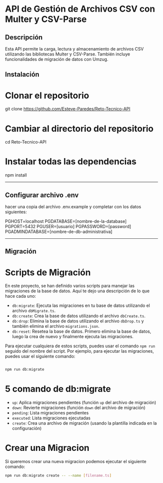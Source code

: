 # API de Gestión de Archivos CSV con Multer y CSV-Parse

## Descripción

Esta API permite la carga, lectura y almacenamiento de archivos CSV utilizando las bibliotecas Multer y CSV-Parse. También incluye funcionalidades de migración de datos con Umzug.

## Instalación

# Clonar el repositorio

git clone https://github.com/Esteve-Paredes/Reto-Tecnico-API

# Cambiar al directorio del repositorio

cd Reto-Tecnico-API

# Instalar todas las dependencias

npm install

---

## Configurar archivo .env

hacer una copia del archivo .env.example y completar con los datos siguientes:

PGHOST=localhost
PGDATABASE=[nombre-de-la-database]
PGPORT=5432
PGUSER=[usuario]
PGPASSWORD=[password]
PGADMINDATABASE=[nombre-de-db-administrativa]

---

## Migración

# Scripts de Migración

En este proyecto, se han definido varios scripts para manejar las migraciones de la base de datos. Aquí te dejo una descripción de lo que hace cada uno:

- `db:migrate`: Ejecuta las migraciones en tu base de datos utilizando el archivo `dbMigrate.ts`.
- `db:create`: Crea la base de datos utilizando el archivo `dbCreate.ts`.
- `db:drop`: Elimina la base de datos utilizando el archivo `dbDrop.ts` y también elimina el archivo `migrations.json`.
- `db:reset`: Resetea la base de datos. Primero elimina la base de datos, luego la crea de nuevo y finalmente ejecuta las migraciones.

Para ejecutar cualquiera de estos scripts, puedes usar el comando `npm run` seguido del nombre del script. Por ejemplo, para ejecutar las migraciones, puedes usar el siguiente comando:

```bash

npm run db:migrate

```

# 5 comando de db:migrate

- `up`: Aplica migraciones pendientes (función `up` del archivo de migración)
- `down`: Revierte migraciones (función `down` del archivo de migración)
- `pending`: Lista migraciones pendientes
- `executed`: Lista migraciones ejecutadas
- `create`: Crea una archivo de migración (usando la plantilla indicada en la configuración)

# Crear una Migracion

Si queremos crear una nueva migracion podemos ejecutar el siguiente comando:

```bash
npm run db:migrate create -- --name [filename.ts]
```
